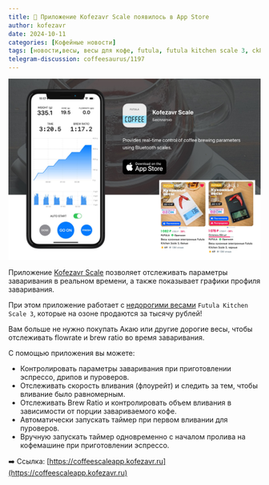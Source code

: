 ```yaml
---
title: 📰 Приложение Kofezavr Scale появилось в App Store
author: kofezavr
date: 2024-10-11
categories: [Кофейные новости]
tags: [новости,весы, весы для кофе, futula, futula kitchen scale 3, ck811, ck811ble, kofezavr scale]
telegram-discussion: coffeesaurus/1197
--- 
```

![Приложение Kofezavr Scale появилось в App Store](/assets/img/posts/24/10/kofezavr-scale.jpg)

Приложение [Kofezavr Scale](http://coffeescaleapp.kofezavr.ru/) позволяет отслеживать параметры заваривания в реальном времени, а также показывает графики профиля заваривания. 

При этом приложение работает с [недорогими весами](https://t.me/coffeesaurus/1095) `Futula Kitchen Scale 3`, которые на озоне продаются за тысячу рублей! 

Вам больше не нужно покупать Акаю или другие дорогие весы, чтобы отслеживать flowrate и brew ratio во время заваривания. 

С помощью приложения вы можете:
- Контролировать параметры заваривания при приготовлении эспрессо, дрипов и пуроверов. 
- Отслеживать скорость вливания (флоурейт) и следить за тем, чтобы вливание было равномерным. 
- Отслеживать Brew Ratio и контролировать объем вливания в зависимости от порции завариваемого кофе. 
- Автоматически запускать таймер при первом вливании для пуроверов. 
- Вручную запускать таймер одновременно с началом пролива на кофемашине при приготовлении эспрессо.

➡️ Ссылка: [https://coffeescaleapp.kofezavr.ru](https://coffeescaleapp.kofezavr.ru)